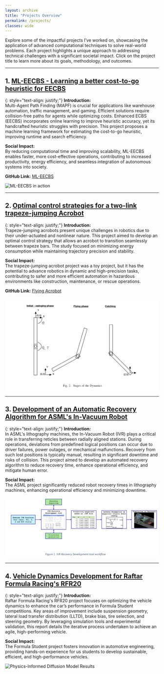```yaml
---
layout: archive
title: "Projects Overview"
permalink: /projects/
classes: wide
---
```


Explore some of the impactful projects I’ve worked on, showcasing the application of advanced computational techniques to solve real-world problems. Each project highlights a unique approach to addressing technical challenges with a significant societal impact. Click on the project title to learn more about its goals, methodology, and outcomes.

---

## 1. [ML-EECBS - Learning a better cost-to-go heuristic for EECBS](/projects/project-1/)

{: style="text-align: justify;"}
**Introduction:**  
Multi-Agent Path Finding (MAPF) is crucial for applications like warehouse automation, traffic management, and gaming. Efficient solutions require collision-free paths for agents while optimizing costs. Enhanced ECBS (EECBS) incorporates online learning to improve heuristic accuracy, yet its handcrafted heuristic struggles with precision. This project proposes a machine learning framework for estimating the cost-to-go heuristic, improving runtime and search efficiency.

**Social Impact:**  
By reducing computational time and improving scalability, ML-EECBS enables faster, more cost-effective operations, contributing to increased productivity, energy efficiency, and seamless integration of autonomous systems into society.  

**GitHub Link:** [ML-EECBS](https://github.com/aasheth/ML-ECBS)

![ML-EECBS in action](/images/mapf-gif-final.gif)

---

## 2. [Optimal control strategies for a two-link trapeze-jumping Acrobot](/projects/project-2/)

{: style="text-align: justify;"}
**Introduction:**  
Trapeze-jumping acrobots present unique challenges in robotics due to their under-actuated and nonlinear nature. This project aimed to develop an optimal control strategy that allows an acrobot to transition seamlessly between trapeze bars. The study focused on minimizing energy consumption while maintaining trajectory precision and stability.

**Social Impact:**  
The trapeze-jumping acrobot project was a toy project, but it has the potential to advance robotics in dynamic and high-precision tasks, contributing to safer and more efficient automation in hazardous environments like construction, maintenance, or rescue operations.

**GitHub Link:** [Flying Acrobot](https://github.com/aasheth/16-745_Flying_Acrobot)

![Flying Acrobot motion phases](/images/flying-acrobot-placeholder.png)

---

## 3. [Development of an Automatic Recovery Algorithm for ASML's In-Vacuum Robot](/projects/project-3/)

{: style="text-align: justify;"}
**Introduction:**  
In ASML's lithography machines, the In-Vacuum Robot (IVR) plays a critical role in transferring reticles between radially aligned stations. During operations, deviations from predefined logical positions can occur due to driver failures, power outages, or mechanical malfunctions. Recovery from such lost positions is typically manual, resulting in significant downtime and risks of collision. This project aimed to develop an automated recovery algorithm to reduce recovery time, enhance operational efficiency, and mitigate human error.

**Social Impact:**  
The ASML project significantly reduced robot recovery times in lithography machines, enhancing operational efficiency and minimizing downtime.

![LLaVA Architecture](/images/asml-internship-photo.png)

---

## 4. [Vehicle Dynamics Development for Raftar Formula Racing's RFR20](/projects/project-4/)

{: style="text-align: justify;"}
**Introduction:**  
Raftar Formula Racing's RFR20 project focuses on optimizing the vehicle dynamics to enhance the car’s performance in Formula Student competitions. Key areas of improvement include suspension geometry, lateral load transfer distribution (LLTD), brake bias, tire selection, and steering geometry. By leveraging simulation tools and experimental validation, this report details the iterative process undertaken to achieve an agile, high-performing vehicle.

**Social Impact:**  
The Formula Student project fosters innovation in automotive engineering, providing hands-on experience for us students to develop sustainable, efficient, and high-performance vehicles.

![Physics-Informed Diffusion Model Results](/images/raftar-combined.jpg)

